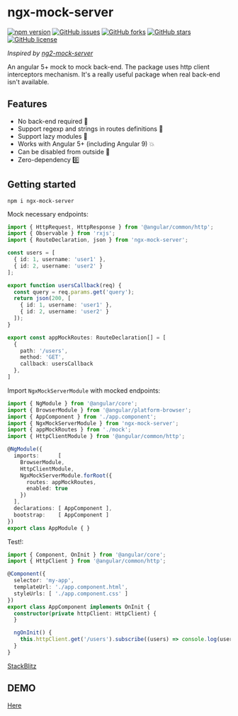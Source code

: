 # ngx-mock-server
[![npm version](https://badge.fury.io/js/ngx-mock-server.svg)](https://badge.fury.io/js/ngx-mock-server)
[![GitHub issues](https://img.shields.io/github/issues/dima11221122/ngx-mock-server.svg)](https://github.com/dima11221122/ngx-mock-server/issues)
[![GitHub forks](https://img.shields.io/github/forks/dima11221122/ngx-mock-server.svg)](https://github.com/dima11221122/ngx-mock-server/network)
[![GitHub stars](https://img.shields.io/github/stars/dima11221122/ngx-mock-server.svg)](https://github.com/dima11221122/ngx-mock-server/stargazers)
[![GitHub license](https://img.shields.io/github/license/dima11221122/ngx-mock-server.svg)](https://github.com/dima11221122/ngx-mock-server/blob/master/LICENSE)

*Inspired by [ng2-mock-server](https://www.npmjs.com/package/ng2-mock-server)*

An angular 5+ mock to mock back-end. The package uses http client interceptors mechanism. It's a really useful package when real back-end isn't available.

## Features
- No back-end required :no_entry_sign:
- Support regexp and strings in routes definitions :mega:
- Support lazy modules :dromedary_camel:
- Works with Angular 5+ (including Angular 9) :boom:
- Can be disabled from outside :cop:
- Zero-dependency :zero:

## Getting started
`npm i ngx-mock-server`

Mock necessary endpoints:

```typescript
import { HttpRequest, HttpResponse } from '@angular/common/http';
import { Observable } from 'rxjs';
import { RouteDeclaration, json } from 'ngx-mock-server';

const users = [
  { id: 1, username: 'user1' },
  { id: 2, username: 'user2' }
];

export function usersCallback(req) {
  const query = req.params.get('query');
  return json(200, [
    { id: 1, username: 'user1' },
    { id: 2, username: 'user2' }
  ]);
}

export const appMockRoutes: RouteDeclaration[] = [
  {
    path: '/users',
    method: 'GET',
    callback: usersCallback
  },
]
```

Import `NgxMockServerModule` with mocked endpoints:

```typescript
import { NgModule } from '@angular/core';
import { BrowserModule } from '@angular/platform-browser';
import { AppComponent } from './app.component';
import { NgxMockServerModule } from 'ngx-mock-server';
import { appMockRoutes } from './mock';
import { HttpClientModule } from '@angular/common/http';

@NgModule({
  imports:      [ 
    BrowserModule,
    HttpClientModule,
    NgxMockServerModule.forRoot({
      routes: appMockRoutes,
      enabled: true
    })
  ],
  declarations: [ AppComponent ],
  bootstrap:    [ AppComponent ]
})
export class AppModule { }
```

Test!:

```typescript
import { Component, OnInit } from '@angular/core';
import { HttpClient } from '@angular/common/http';

@Component({
  selector: 'my-app',
  templateUrl: './app.component.html',
  styleUrls: [ './app.component.css' ]
})
export class AppComponent implements OnInit {
  constructor(private httpClient: HttpClient) {
  }

  ngOnInit() {
    this.httpClient.get('/users').subscribe((users) => console.log(users));
  }
}

```

[StackBlitz](https://stackblitz.com/edit/angular-iyffif)

## DEMO

[Here](https://dima11221122.github.io/ngx-mock-server/users)
